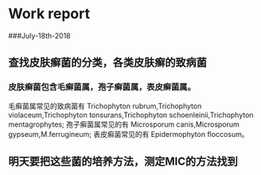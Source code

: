 # Work report  
###July-18th-2018  
## 查找皮肤癣菌的分类，各类皮肤癣的致病菌  
### 皮肤癣菌包含毛癣菌属，孢子癣菌属，表皮癣菌属。  
毛癣菌属常见的致病菌有 Trichophyton rubrum,Trichophyton violaceum,Trichophyton tonsurans,Trichophyton schoenleinii,Trichophyton mentagrophytes;
孢子癣菌属常见的有 Microsporum canis,Microsporum gypseum,M.ferrugineum;
表皮癣菌常见的有 Epidermophyton floccosum。  
## 明天要把这些菌的培养方法，测定MIC的方法找到
